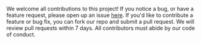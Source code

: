 We welcome all contributions to this project! If you notice a bug, or have a feature request, please open up an issue [here](https://github.com/UBC-MDS/522_group-33/issues). If you'd like to contribute a feature or bug fix, you can fork our repo and submit a pull request. We will review pull requests within 7 days. All contributors must abide by our code of conduct.
